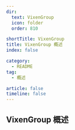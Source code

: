 ```yaml
---
dir:
  text: VixenGroup
  icon: folder
  order: 810

shortTitle: VixenGroup
title: VixenGroup 概述
index: false

category: 
  - README
tag:
  - 概述

article: false
timeline: false
---
```


## VixenGroup 概述